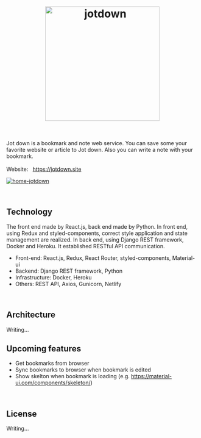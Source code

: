 <h1 align="center"><a href="https://jotdown.site" target="_blank"><img src="https://user-images.githubusercontent.com/43656115/74611765-e932a580-50b3-11ea-9563-214e959df574.png" alt="jotdown" width="300"></a></h1>

<br/>

Jot down is a bookmark and note web service. You can save some your favorite website or article to Jot down. Also you can write a note with your bookmark.  
<br/>
Website: &nbsp; https://jotdown.site


[![home-jotdown](https://user-images.githubusercontent.com/43656115/62005283-eeafaa80-b0e5-11e9-80c4-a79dd1c007d5.png)](https://jotdown.site)

<br/>


## Technology
The front end made by React.js, back end made by Python. In front end, using Redux and styled-components, correct style application and state management are realized. In back end, using Django REST framework, Docker and Heroku. It established RESTful API communication.


- Front-end: React.js, Redux, React Router, styled-components, Material-ui
- Backend: Django REST framework, Python
- Infrastructure: Docker, Heroku
- Others: REST API, Axios, Gunicorn, Netlify

<br/>


## Architecture
Writing...
<br/>

## Upcoming features
- Get bookmarks from browser
- Sync bookmarks to browser when bookmark is edited
- Show skelton when bookmark is loading (e.g. https://material-ui.com/components/skeleton/) 

<br/>

## License
Writing...

<br/>
